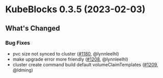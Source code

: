 # KubeBlocks 0.3.5 (2023-02-03)

## What's Changed

### Bug Fixes
- pvc size not synced to cluster ([#1180](https://github.com/apecloud/kubeblocks/pull/1180), @lynnleelhl)
- make upgrade error more friendly ([#1208](https://github.com/apecloud/kubeblocks/pull/1208), @lynnleelhl) 
- cluster create command build default volumeClaimTemplates ([#1209](https://github.com/apecloud/kubeblocks/pull/1209), @ldming) 
